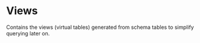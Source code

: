 # Views

Contains the views (virtual tables) generated from schema tables to simplify querying later on.
